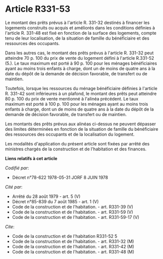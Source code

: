 # Article R331-53

Le montant des prêts prévus à l'article R. 331-32 destinés à financer les logements construits ou acquis et améliorés dans
les conditions définies à l'article R. 331-48 est fixé en fonction de la surface des logements, compte tenu de leur
localisation, de la situation de famille du bénéficiaire et des ressources des occupants.

Dans les autres cas, le montant des prêts prévus à l'article R. 331-32 peut atteindre 70 p. 100 du prix de vente du logement
défini à l'article R.331-52 (5.). Le taux maximum est porté à 90 p. 100 pour les ménages bénéficiaires ayant au moins trois
enfants à charge, dont un de moins de quatre ans à la date du dépôt de la demande de décision favorable, de transfert ou de
maintien.

Toutefois, lorsque les ressources du ménage bénéficiaire définies à l'article R. 331-42 sont inférieures à un plafond, le
montant des prêts peut atteindre 80 p. 100 du prix de vente mentionné à l'alinéa précédent. Le taux maximum est porté à 100
p. 100 pour les ménages ayant au moins trois enfants à charge, dont un de moins de quatre ans à la date du dépôt de la
demande de décision favorable, de transfert ou de maintien.

Les montants des prêts prévus aux alinéas ci-dessus ne peuvent dépasser des limites déterminées en fonction de la situation
de famille du bénéficiaire des ressources des occupants et de la localisation du logement.

Les modalités d'application du présent article sont fixées par arrêté des ministres chargés de la construction et de
l'habitation et des finances.

**Liens relatifs à cet article**

_Codifié par_:

  - Décret n°78-622 1978-05-31 JORF 8 JUIN 1978

_Cité par_:

  - Arrêté du 28 août 1979 - art. 5 (V)
  - Décret n°85-839 du 7 août 1985 - art. 1 (V)
  - Code de la construction et de l'habitation. - art. R331-39 (V)
  - Code de la construction et de l'habitation. - art. R331-59 (V)
  - Code de la construction et de l'habitation. - art. R331-59-17 (V)

_Cite_:

  - Code de la construction et de l'habitation R331-52 5
  - Code de la construction et de l'habitation. - art. R331-32 (M)
  - Code de la construction et de l'habitation. - art. R331-42 (M)
  - Code de la construction et de l'habitation. - art. R331-48 (M)
